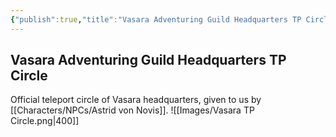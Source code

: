 ```yaml
---
{"publish":true,"title":"Vasara Adventuring Guild Headquarters TP Circle","cssclasses":""}
---
```



## Vasara Adventuring Guild Headquarters TP Circle
Official teleport circle of Vasara headquarters, given to us by [[Characters/NPCs/Astrid von Novis]]. 
![[Images/Vasara TP Circle.png|400]]
